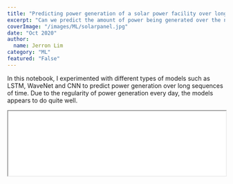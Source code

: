 ```yaml
---
title: "Predicting power generation of a solar power facility over long time sequences"
excerpt: "Can we predict the amount of power being generated over the next few days?"
coverImage: "/images/ML/solarpanel.jpg"
date: "Oct 2020"
author:
  name: Jerron Lim
category: "ML"
featured: "False"
---
```


In this notebook, I experimented with different types of models such as LSTM, WaveNet and CNN to predict power generation over long sequences of time. Due to the regularity of power generation every day, the models appears to do quite well.

<iframe src="/html_files/solar-gen.html" onload="this.style.height=(this.contentWindow.document.body.scrollHeight+20)+'px';" style="width:100%"></iframe>
